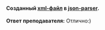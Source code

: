 #### Созданный [xml-файл](data1.xml) в [json-parser](https://jsonformatter.org/xml-parser). 

**Ответ преподавателя:** Отлично:)